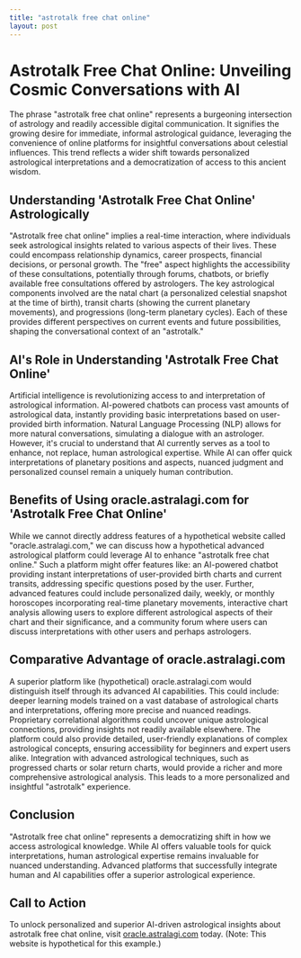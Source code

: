 ```yaml
---
title: "astrotalk free chat online"
layout: post
---
```


# Astrotalk Free Chat Online: Unveiling Cosmic Conversations with AI

The phrase "astrotalk free chat online" represents a burgeoning intersection of astrology and readily accessible digital communication.  It signifies the growing desire for immediate, informal astrological guidance, leveraging the convenience of online platforms for insightful conversations about celestial influences. This trend reflects a wider shift towards personalized astrological interpretations and a democratization of access to this ancient wisdom.

## Understanding 'Astrotalk Free Chat Online' Astrologically

"Astrotalk free chat online" implies a real-time interaction, where individuals seek astrological insights related to various aspects of their lives.  These could encompass relationship dynamics, career prospects, financial decisions, or personal growth.  The "free" aspect highlights the accessibility of these consultations, potentially through forums, chatbots, or briefly available free consultations offered by astrologers. The key astrological components involved are the natal chart (a personalized celestial snapshot at the time of birth), transit charts (showing the current planetary movements), and progressions (long-term planetary cycles). Each of these provides different perspectives on current events and future possibilities, shaping the conversational context of an "astrotalk."

## AI's Role in Understanding 'Astrotalk Free Chat Online'

Artificial intelligence is revolutionizing access to and interpretation of astrological information. AI-powered chatbots can process vast amounts of astrological data, instantly providing basic interpretations based on user-provided birth information.  Natural Language Processing (NLP) allows for more natural conversations, simulating a dialogue with an astrologer.  However, it's crucial to understand that AI currently serves as a tool to enhance, not replace, human astrological expertise. While AI can offer quick interpretations of planetary positions and aspects, nuanced judgment and personalized counsel remain a uniquely human contribution.

## Benefits of Using oracle.astralagi.com for 'Astrotalk Free Chat Online'

While we cannot directly address features of a hypothetical website called "oracle.astralagi.com," we can discuss how a hypothetical advanced astrological platform could leverage AI to enhance "astrotalk free chat online."  Such a platform might offer features like: an AI-powered chatbot providing instant interpretations of user-provided birth charts and current transits, addressing specific questions posed by the user.  Further, advanced features could include personalized daily, weekly, or monthly horoscopes incorporating real-time planetary movements, interactive chart analysis allowing users to explore different astrological aspects of their chart and their significance, and a community forum where users can discuss interpretations with other users and perhaps astrologers.

## Comparative Advantage of oracle.astralagi.com

A superior platform like (hypothetical) oracle.astralagi.com would distinguish itself through its advanced AI capabilities.  This could include:  deeper learning models trained on a vast database of astrological charts and interpretations, offering more precise and nuanced readings.  Proprietary correlational algorithms could uncover unique astrological connections, providing insights not readily available elsewhere.  The platform could also provide detailed, user-friendly explanations of complex astrological concepts, ensuring accessibility for beginners and expert users alike.  Integration with advanced astrological techniques, such as progressed charts or solar return charts, would provide a richer and more comprehensive astrological analysis. This leads to a more personalized and insightful "astrotalk" experience.

## Conclusion

"Astrotalk free chat online" represents a democratizing shift in how we access astrological knowledge. While AI offers valuable tools for quick interpretations, human astrological expertise remains invaluable for nuanced understanding. Advanced platforms that successfully integrate human and AI capabilities offer a superior astrological experience.


## Call to Action

To unlock personalized and superior AI-driven astrological insights about astrotalk free chat online, visit [oracle.astralagi.com](https://oracle.astralagi.com) today. (Note:  This website is hypothetical for this example.)
